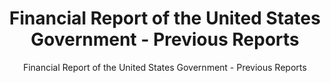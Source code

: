 ---
layout: resources-landing
title: "Financial Report of the United States Government - Previous Reports"
subtitle: "Financial Report of the United States Government - Previous Reports"
filters: financial-reporting report omb
external_link: https://fiscal.treasury.gov/reports-statements/financial-report/previous-reports.html
---